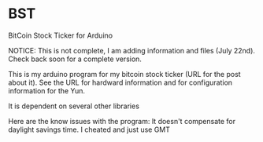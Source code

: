 # BST
BitCoin Stock Ticker for Arduino

NOTICE: This is not complete, I am adding information and files (July 22nd). Check back soon for a complete version. 

This is my arduino program for my bitcoin stock ticker (URL for the post about it). See the URL for hardward information and for configuration information for the Yun.  

It is dependent on several other libraries

Here are the know issues with the program:
It doesn't compensate for daylight savings time. I cheated and just use GMT
